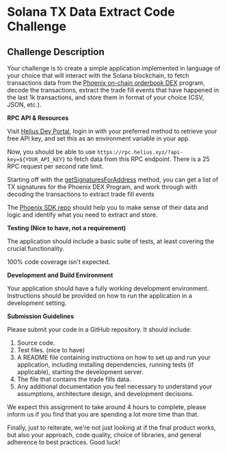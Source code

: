 # Solana TX Data Extract Code Challenge

 ## Challenge Description

Your challenge is to create a simple application implemented in language of your choice that will interact with the Solana blockchain, to fetch transactions data from the [Phoenix on-chain orderbook DEX](https://www.phoenix.trade/) program, decode the transactions, extract the trade fill events that have happened in the last 1k transactions, and store them in format of your choice (CSV, JSON, etc.).

**RPC API & Resources**

Visit [Helius Dev Portal](https://dev.helius.xyz/dashboard/app), login in with your preferred method to retrieve your free API key, and set this as an environment variable in your app. 

Now, you should be able to use `https://rpc.helius.xyz/?api-key=${YOUR_API_KEY}` to fetch data from this RPC endpoint. There is a 25 RPC request per second rate limit.

Starting off with the [getSignaturesForAddress](https://docs.solana.com/api/http#getsignaturesforaddress) method, you can get a list of TX signatures for the Phoenix DEX Program, and work through with decoding the transactions to extract trade fill events

The [Phoenix SDK repo](https://github.com/Ellipsis-Labs/phoenix-sdk/tree/master) should help you to make sense of their data and logic and identify what you need to extract and store.

**Testing (Nice to have, not a requirement)**

The application should include a basic suite of tests, at least covering the crucial functionality.

100% code coverage isn't expected.

**Development and Build Environment**

Your application should have a fully working development environment. Instructions should be provided on how to run the application in a development setting.

**Submission Guidelines**

Please submit your code in a GitHub repository. It should include:

1. Source code.
2. Test files. (nice to have)
3. A README file containing instructions on how to set up and run your application, including installing dependencies, running tests (if applicable), starting the development server.
4. The file that contains the trade fills data.
5. Any additional documentation you feel necessary to understand your assumptions, architecture design, and development decisions.

We expect this assignment to take around 4 hours to complete, please inform us if you find that you are spending a lot more time than that.

Finally, just to reiterate, we're not just looking at if the final product works, but also your approach, code quality, choice of libraries, and general adherence to best practices. Good luck!
